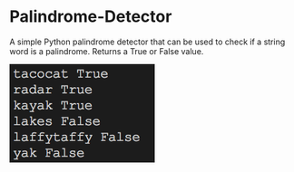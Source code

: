 # Palindrome-Detector
A simple Python palindrome detector that can be used to check if a string word is a palindrome. Returns a True or False value.


![results](https://github.com/Ayodeleohh/Palindrome-Detector/blob/master/Screenshot%202018-12-22%2010.36.50.png)
